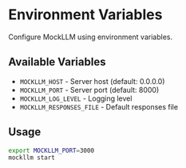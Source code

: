 # Environment Variables

Configure MockLLM using environment variables.

## Available Variables

- `MOCKLLM_HOST` - Server host (default: 0.0.0.0)
- `MOCKLLM_PORT` - Server port (default: 8000)
- `MOCKLLM_LOG_LEVEL` - Logging level
- `MOCKLLM_RESPONSES_FILE` - Default responses file

## Usage

```bash
export MOCKLLM_PORT=3000
mockllm start
```
